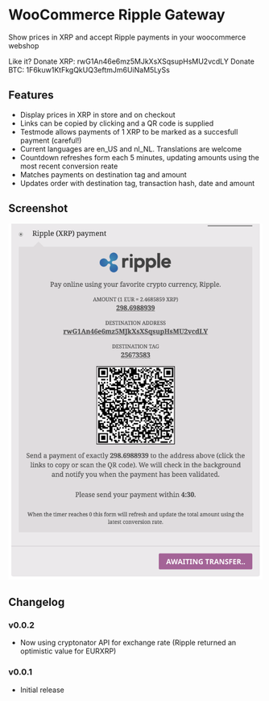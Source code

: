 WooCommerce Ripple Gateway
==========

Show prices in XRP and accept Ripple payments in your woocommerce webshop

Like it? 
Donate XRP: rwG1An46e6mz5MJkXsXSqsupHsMU2vcdLY
Donate BTC: 1F6kuw1KtFkgQkUQ3eftmJm6UiNaM5LySs

## Features
- Display prices in XRP in store and on checkout
- Links can be copied by clicking and a QR code is supplied 
- Testmode allows payments of 1 XRP to be marked as a succesfull payment (careful!)
- Current languages are en_US and nl_NL. Translations are welcome
- Countdown refreshes form each 5 minutes, updating amounts using the most recent conversion reate
- Matches payments on destination tag and amount
- Updates order with destination tag, transaction hash, date and amount

## Screenshot
![Screenshot1](/assets/screenshot-1.png "Checkout")

## Changelog
### v0.0.2
- Now using cryptonator API for exchange rate (Ripple returned an optimistic value for EURXRP)

### v0.0.1
- Initial release